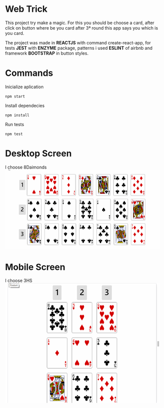 # Web **Trick**

This project try make a magic. For this you should be choose a card, after click on button where be you card
after 3ª round this app says you which is you card.

The project was made in **REACTJS** with command create-react-app, for tests **JEST** with **ENZYME** package, patterns i used **ESLINT** of airbnb and framework **BOOTSTRAP** in button styles.

# Commands

Inicialize aplication 
```
npm start
```
Install dependecies
```
npm install
```
Run tests
```
npm test
```
# Desktop Screen 
I choose 8Daimonds
![image](imgs/desktop.gif)

# Mobile Screen
I choose 3HS
![image](imgs/mobile.gif)
